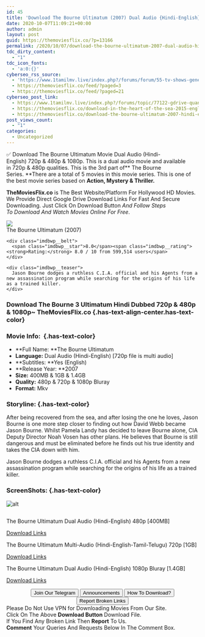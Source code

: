 ```yaml
---
id: 45
title: 'Download The Bourne Ultimatum (2007) Dual Audio {Hindi-English} 480p [400MB] || 720p [1GB] || 1080p [1.4GB]'
date: 2020-10-07T11:09:21+00:00
author: admin
layout: post
guid: https://themoviesflix.co/?p=13166
permalink: /2020/10/07/download-the-bourne-ultimatum-2007-dual-audio-hindi-english-480p-400mb-720p-1gb-1080p-1-4gb/
tdc_dirty_content:
  - "1"
tdc_icon_fonts:
  - 'a:0:{}'
cyberseo_rss_source:
  - 'https://www.1tamilmv.live/index.php?/forums/forum/55-tv-shows-general-videos.xml/&page=3'
  - https://themoviesflix.co/feed/?paged=3
  - https://themoviesflix.co/feed/?paged=21
cyberseo_post_link:
  - https://www.1tamilmv.live/index.php?/forums/topic/77122-gdrive-quantico-complete-tv-series-season-01-02-03-720p-amzn-webdl-32gb/
  - https://themoviesflix.co/download-in-the-heart-of-the-sea-2015-english-480p-720p-1080p/
  - https://themoviesflix.co/download-the-bourne-ultimatum-2007-hindi-english-480p-720p-1080p/
post_views_count:
  - "1"
categories:
  - Uncategorized
---
```

✅&nbsp;Download&nbsp;The Bourne Ultimatum&nbsp;Movie&nbsp;Dual Audio&nbsp;(Hindi-English)&nbsp;720p&nbsp;&&nbsp;480p&nbsp;& 1080p. This is&nbsp;a&nbsp;dual audio&nbsp;movie and available in&nbsp;720p&nbsp;&&nbsp;480p&nbsp;qualities.&nbsp;This is the 3rd part of**&nbsp;The Bourne Series.&nbsp;**There are a total of 5 movies in this movie series. This is one of the best movie series based on&nbsp;**Action, Mystery & Thriller.**

**TheMoviesFlix.co**&nbsp;is The Best Website/Platform For Hollywood HD Movies. We Provide Direct Google Drive Download Links For Fast And Secure Downloading. Just Click On Download Button&nbsp;_And Follow Steps To&nbsp;Download And Watch Movies Online For Free_.

<div class="imdbwp imdbwp--movie dark">
  <div class="imdbwp__thumb">
    <a class="imdbwp__link" target="_blank" title="The Bourne Ultimatum" href="https://www.imdb.com/title/tt0440963/" rel="nofollow noopener noreferrer"><img class="imdbwp__img" src="https://m.media-amazon.com/images/M/MV5BNGNiNmU2YTMtZmU4OS00MjM0LTlmYWUtMjVlYjAzYjE2N2RjXkEyXkFqcGdeQXVyNDk3NzU2MTQ@._V1_SX300.jpg" /></a>
  </div>
  
  <div class="imdbwp__content">
    <div class="imdbwp__header">
      <span class="imdbwp__title">The Bourne Ultimatum</span> (2007)
    </div>
    
    <div class="imdbwp__belt">
      <span class="imdbwp__star">8.0</span><span class="imdbwp__rating"><strong>Rating:</strong> 8.0 / 10 from 599,514 users</span>
    </div>
    
    <div class="imdbwp__teaser">
      Jason Bourne dodges a ruthless C.I.A. official and his Agents from a new assassination program while searching for the origins of his life as a trained killer.
    </div>
  </div>
</div>

### Download The Bourne 3 Ultimatum Hindi Dubbed 720p & 480p & 1080p~ TheMoviesFlix.co {.has-text-align-center.has-text-color}

### Movie Info:&nbsp; {.has-text-color}

  * **Full Name:&nbsp;**The Bourne Ultimatum
  * **Language:**&nbsp;Dual Audio (Hindi-English) [720p file is multi audio]
  * **Subtitles:&nbsp;**Yes (English)
  * **Release Year:&nbsp;**2007
  * **Size:**&nbsp;400MB & 1GB & 1.4GB
  * **Quality:**&nbsp;480p & 720p & 1080p Bluray
  * **Format:**&nbsp;Mkv

### Storyline: {.has-text-color}

After being recovered from the sea, and after losing the one he loves, Jason Bourne is one more step closer to finding out how David Webb became Jason Bourne. Whilst Pamela Landy has decided to leave Bourne alone, CIA Deputy Director Noah Vosen has other plans. He believes that Bourne is still dangerous and must be eliminated before he finds out his true identity and takes the CIA down with him.

Jason Bourne dodges a ruthless C.I.A. official and his Agents from a new assassination program while searching for the origins of his life as a trained killer.

### ScreenShots: {.has-text-color}<figure class="wp-block-image">

![alt](https://i.imgur.com/EQqCXR5.jpg) </figure> 

<div class="wp-block-image">
  <figure class="aligncenter"><img src="https://i.imgur.com/UXtqkUE.jpg" alt /></figure>
</div>

<p class="has-text-align-center has-text-color has-medium-font-size">
  The Bourne Ultimatum Dual Audio (Hindi-English) 480p [400MB]
</p>

<span class="mb-center maxbutton-3-center"><span class="maxbutton-3-container mb-container"><a class="maxbutton-3 maxbutton maxbutton-post-button" target="_blank" rel="nofollow noopener noreferrer" href="https://coinquint.com/a12754/"><span class="mb-text">Download Links</span></a></span></span>

<p class="has-text-align-center has-text-color has-medium-font-size">
  The Bourne Ultimatum Multi-Audio (Hindi-English-Tamil-Telugu) 720p [1GB]
</p>

<span class="mb-center maxbutton-3-center"><span class="maxbutton-3-container mb-container"><a class="maxbutton-3 maxbutton maxbutton-post-button" target="_blank" rel="nofollow noopener noreferrer" href="https://coinquint.com/a12756/"><span class="mb-text">Download Links</span></a></span></span>

<p class="has-text-align-center has-text-color has-medium-font-size">
  The Bourne Ultimatum Dual Audio (Hindi-English) 1080p Bluray [1.4GB]
</p>

<span class="mb-center maxbutton-3-center"><span class="maxbutton-3-container mb-container"><a class="maxbutton-3 maxbutton maxbutton-post-button" target="_blank" rel="nofollow noopener noreferrer" href="https://coinquint.com/a12758/"><span class="mb-text">Download Links</span></a></span></span>

<center>
</center>

<center>
  <a href="https://t.me/themoviesflixcom" target="_blank" data-wpel-link="external" rel="nofollow external noopener noreferrer"><button class="button button5">Join Our Telegram</button></a> <a href="https://themoviesflix.co/download-the-bourne-ultimatum-2007-hindi-english-480p-720p-1080p/#" target="_blank" data-wpel-link="external" rel="nofollow external noopener noreferrer"><button class="button button5">Announcements</button></a> <a href="https://themoviesflix.com/how-to-download/" target="_blank" data-wpel-link="external" rel="nofollow external noopener noreferrer"><button class="button button5">How To Download?</button></a> <a href="https://themoviesflix.co/download-the-bourne-ultimatum-2007-hindi-english-480p-720p-1080p/#" target="_blank" data-wpel-link="external" rel="nofollow external noopener noreferrer"><button class="button button5">Report Broken Links</button></a>
</center>

<div class="alert alert-danger">
  Please Do Not Use VPN for Downloading Movies From Our Site.
</div>

<div class="alert alert-success">
  Click On The Above <strong>Download Button</strong> Download File.
</div>

<div class="alert alert-warning">
  If You Find Any Broken Link Then <strong>Report</strong> To Us.
</div>

<div class="alert alert-info">
  <strong>Comment</strong> Your Queries And Requests Below In The Comment Box.
</div>